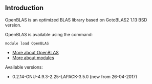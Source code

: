 ## Introduction
OpenBLAS is an optimized BLAS library based on GotoBLAS2 1.13 BSD version. 

OpenBLAS is available using the command:

```
module load OpenBLAS
```

* [More about OpenBLAS](http://xianyi.github.com/OpenBLAS/)
* [More about modules](Local:/systems/lisa/software/modules)

Available versions:

* 0.2.14-GNU-4.9.3-2.25-LAPACK-3.5.0 (new from 26-04-2017)